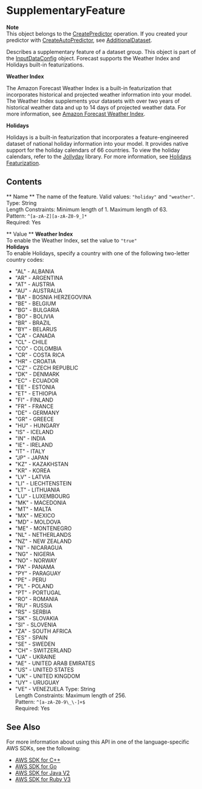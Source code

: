 # SupplementaryFeature<a name="API_SupplementaryFeature"></a>

**Note**  
This object belongs to the [CreatePredictor](API_CreatePredictor.md) operation\. If you created your predictor with [CreateAutoPredictor](API_CreateAutoPredictor.md), see [AdditionalDataset](API_AdditionalDataset.md)\.

Describes a supplementary feature of a dataset group\. This object is part of the [InputDataConfig](API_InputDataConfig.md) object\. Forecast supports the Weather Index and Holidays built\-in featurizations\.

 **Weather Index** 

The Amazon Forecast Weather Index is a built\-in featurization that incorporates historical and projected weather information into your model\. The Weather Index supplements your datasets with over two years of historical weather data and up to 14 days of projected weather data\. For more information, see [Amazon Forecast Weather Index](https://docs.aws.amazon.com/forecast/latest/dg/weather.html)\.

 **Holidays** 

Holidays is a built\-in featurization that incorporates a feature\-engineered dataset of national holiday information into your model\. It provides native support for the holiday calendars of 66 countries\. To view the holiday calendars, refer to the [Jollyday](http://jollyday.sourceforge.net/data.html) library\. For more information, see [Holidays Featurization](https://docs.aws.amazon.com/forecast/latest/dg/holidays.html)\.

## Contents<a name="API_SupplementaryFeature_Contents"></a>

 ** Name **   <a name="forecast-Type-SupplementaryFeature-Name"></a>
The name of the feature\. Valid values: `"holiday"` and `"weather"`\.  
Type: String  
Length Constraints: Minimum length of 1\. Maximum length of 63\.  
Pattern: `^[a-zA-Z][a-zA-Z0-9_]*`   
Required: Yes

 ** Value **   <a name="forecast-Type-SupplementaryFeature-Value"></a>
 **Weather Index**   
To enable the Weather Index, set the value to `"true"`   
 **Holidays**   
To enable Holidays, specify a country with one of the following two\-letter country codes:  
+ "AL" \- ALBANIA
+ "AR" \- ARGENTINA
+ "AT" \- AUSTRIA
+ "AU" \- AUSTRALIA
+ "BA" \- BOSNIA HERZEGOVINA
+ "BE" \- BELGIUM
+ "BG" \- BULGARIA
+ "BO" \- BOLIVIA
+ "BR" \- BRAZIL
+ "BY" \- BELARUS
+ "CA" \- CANADA
+ "CL" \- CHILE
+ "CO" \- COLOMBIA
+ "CR" \- COSTA RICA
+ "HR" \- CROATIA
+ "CZ" \- CZECH REPUBLIC
+ "DK" \- DENMARK
+ "EC" \- ECUADOR
+ "EE" \- ESTONIA
+ "ET" \- ETHIOPIA
+ "FI" \- FINLAND
+ "FR" \- FRANCE
+ "DE" \- GERMANY
+ "GR" \- GREECE
+ "HU" \- HUNGARY
+ "IS" \- ICELAND
+ "IN" \- INDIA
+ "IE" \- IRELAND
+ "IT" \- ITALY
+ "JP" \- JAPAN
+ "KZ" \- KAZAKHSTAN
+ "KR" \- KOREA
+ "LV" \- LATVIA
+ "LI" \- LIECHTENSTEIN
+ "LT" \- LITHUANIA
+ "LU" \- LUXEMBOURG
+ "MK" \- MACEDONIA
+ "MT" \- MALTA
+ "MX" \- MEXICO
+ "MD" \- MOLDOVA
+ "ME" \- MONTENEGRO
+ "NL" \- NETHERLANDS
+ "NZ" \- NEW ZEALAND
+ "NI" \- NICARAGUA
+ "NG" \- NIGERIA
+ "NO" \- NORWAY
+ "PA" \- PANAMA
+ "PY" \- PARAGUAY
+ "PE" \- PERU
+ "PL" \- POLAND
+ "PT" \- PORTUGAL
+ "RO" \- ROMANIA
+ "RU" \- RUSSIA
+ "RS" \- SERBIA
+ "SK" \- SLOVAKIA
+ "SI" \- SLOVENIA
+ "ZA" \- SOUTH AFRICA
+ "ES" \- SPAIN
+ "SE" \- SWEDEN
+ "CH" \- SWITZERLAND
+ "UA" \- UKRAINE
+ "AE" \- UNITED ARAB EMIRATES
+ "US" \- UNITED STATES
+ "UK" \- UNITED KINGDOM
+ "UY" \- URUGUAY
+ "VE" \- VENEZUELA
Type: String  
Length Constraints: Maximum length of 256\.  
Pattern: `^[a-zA-Z0-9\_\-]+$`   
Required: Yes

## See Also<a name="API_SupplementaryFeature_SeeAlso"></a>

For more information about using this API in one of the language\-specific AWS SDKs, see the following:
+  [AWS SDK for C\+\+](https://docs.aws.amazon.com/goto/SdkForCpp/forecast-2018-06-26/SupplementaryFeature) 
+  [AWS SDK for Go](https://docs.aws.amazon.com/goto/SdkForGoV1/forecast-2018-06-26/SupplementaryFeature) 
+  [AWS SDK for Java V2](https://docs.aws.amazon.com/goto/SdkForJavaV2/forecast-2018-06-26/SupplementaryFeature) 
+  [AWS SDK for Ruby V3](https://docs.aws.amazon.com/goto/SdkForRubyV3/forecast-2018-06-26/SupplementaryFeature) 